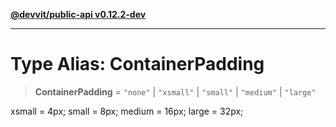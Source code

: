 [**@devvit/public-api v0.12.2-dev**](../../../../../../README.md)

---

# Type Alias: ContainerPadding

> **ContainerPadding** = `"none"` \| `"xsmall"` \| `"small"` \| `"medium"` \| `"large"`

xsmall = 4px;
small = 8px;
medium = 16px;
large = 32px;
